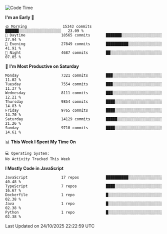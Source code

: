 <!--START_SECTION:waka-->
![Code Time](http://img.shields.io/badge/Code%20Time-3%2C498%20hrs%2059%20mins-blue)

**I'm an Early 🐤** 

```text
🌞 Morning                15343 commits       ██████░░░░░░░░░░░░░░░░░░░   23.09 % 
🌆 Daytime                18565 commits       ███████░░░░░░░░░░░░░░░░░░   27.94 % 
🌃 Evening                27849 commits       ██████████░░░░░░░░░░░░░░░   41.91 % 
🌙 Night                  4687 commits        ██░░░░░░░░░░░░░░░░░░░░░░░   07.05 % 
```
📅 **I'm Most Productive on Saturday** 

```text
Monday                   7321 commits        ███░░░░░░░░░░░░░░░░░░░░░░   11.02 % 
Tuesday                  7554 commits        ███░░░░░░░░░░░░░░░░░░░░░░   11.37 % 
Wednesday                8111 commits        ███░░░░░░░░░░░░░░░░░░░░░░   12.21 % 
Thursday                 9854 commits        ████░░░░░░░░░░░░░░░░░░░░░   14.83 % 
Friday                   9765 commits        ████░░░░░░░░░░░░░░░░░░░░░   14.70 % 
Saturday                 14129 commits       █████░░░░░░░░░░░░░░░░░░░░   21.26 % 
Sunday                   9710 commits        ████░░░░░░░░░░░░░░░░░░░░░   14.61 % 
```


📊 **This Week I Spent My Time On** 

```text
💻 Operating System: 
No Activity Tracked This Week
```

**I Mostly Code in JavaScript** 

```text
JavaScript               17 repos            ██████████░░░░░░░░░░░░░░░   40.48 % 
TypeScript               7 repos             ████░░░░░░░░░░░░░░░░░░░░░   16.67 % 
Dockerfile               1 repo              █░░░░░░░░░░░░░░░░░░░░░░░░   02.38 % 
Java                     1 repo              █░░░░░░░░░░░░░░░░░░░░░░░░   02.38 % 
Python                   1 repo              █░░░░░░░░░░░░░░░░░░░░░░░░   02.38 % 
```




 Last Updated on 24/10/2025 22:22:59 UTC
<!--END_SECTION:waka-->

<!--
**likaiqiang/likaiqiang** is a ✨ _special_ ✨ repository because its `README.md` (this file) appears on your GitHub profile.

Here are some ideas to get you started:

- 🔭 I’m currently working on ...
- 🌱 I’m currently learning ...
- 👯 I’m looking to collaborate on ...
- 🤔 I’m looking for help with ...
- 💬 Ask me about ...
- 📫 How to reach me: ...
- 😄 Pronouns: ...
- ⚡ Fun fact: ...
-->
